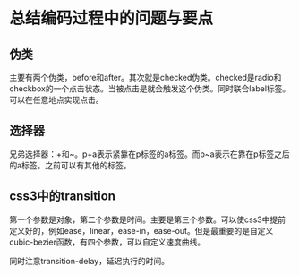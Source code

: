 # 总结编码过程中的问题与要点
## 伪类
主要有两个伪类，before和after。其次就是checked伪类。checked是radio和checkbox的一个点击状态。当被点击是就会触发这个伪类。同时联合label标签。可以在任意地点实现点击。

## 选择器
兄弟选择器：+和~。p+a表示紧靠在p标签的a标签。而p~a表示在靠在p标签之后的a标签。之前可以有其他的标签。

## css3中的transition
第一个参数是对象，第二个参数是时间。主要是第三个参数。可以使css3中提前定义好的，例如ease，linear，ease-in，ease-out。但是最重要的是自定义
cubic-bezier函数，有四个参数，可以自定义速度曲线。

同时注意transition-delay，延迟执行的时间。



